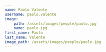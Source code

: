 ```yaml
---
name: Paolo Valente
username: paolo.valente
image:
    path: /assets/images/people/paolo.jpg
    name: paolo.jpg
first_name: Paolo
last_name: Valente
image_path: /assets/images/people/paolo.jpg
---
```

